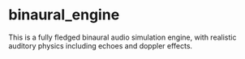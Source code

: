 # binaural_engine

This is a fully fledged binaural audio simulation engine, with realistic auditory physics including echoes and doppler effects.
